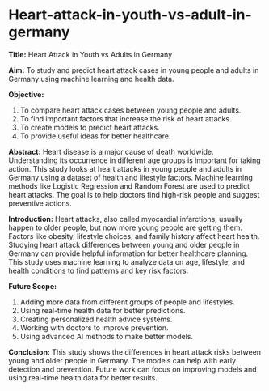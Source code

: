 # Heart-attack-in-youth-vs-adult-in-germany
**Title:** Heart Attack in Youth vs Adults in Germany

**Aim:**
To study and predict heart attack cases in young people and adults in Germany using machine learning and health data.

**Objective:**

1. To compare heart attack cases between young people and adults.
2. To find important factors that increase the risk of heart attacks.
3. To create models to predict heart attacks.
4. To provide useful ideas for better healthcare.

**Abstract:**
Heart disease is a major cause of death worldwide. Understanding its occurrence in different age groups is important for taking action. This study looks at heart attacks in young people and adults in Germany using a dataset of health and lifestyle factors. Machine learning methods like Logistic Regression and Random Forest are used to predict heart attacks. The goal is to help doctors find high-risk people and suggest preventive actions.

**Introduction:**
Heart attacks, also called myocardial infarctions, usually happen to older people, but now more young people are getting them. Factors like obesity, lifestyle choices, and family history affect heart health. Studying heart attack differences between young and older people in Germany can provide helpful information for better healthcare planning. This study uses machine learning to analyze data on age, lifestyle, and health conditions to find patterns and key risk factors.

**Future Scope:**

1. Adding more data from different groups of people and lifestyles.
2. Using real-time health data for better predictions.
3. Creating personalized health advice systems.
4. Working with doctors to improve prevention.
5. Using advanced AI methods to make better models.

**Conclusion:**
This study shows the differences in heart attack risks between young and older people in Germany. The models can help with early detection and prevention. Future work can focus on improving models and using real-time health data for better results.

